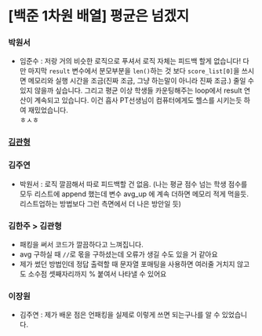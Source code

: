 # [백준 1차원 배열] 평균은 넘겠지

### 박원서
- 임준수 : 저랑 거의 비슷한 로직으로 푸셔서 로직 자체는 피드백 할게 없습니다! 다만 마지막 `result` 변수에서 분모부분을 `len()`하는 것 보다 `score_list[0]`을 쓰시면 메모리와 실행 시간을 조금(진짜 조금, 그냥 하는말이 아니라 진짜 조금.) 줄일 수 있지 않을까 싶습니다. 그리고 평균 이상 학생들 카운팅해주는 loop에서 result 연산이 계속되고 있습니다. 이건 흡사 PT선생님이 컴퓨터에게도 헬스를 시키는듯 하여 재밌었습니다.<br>ㅎㅅㅎ

### [김관형](https://github.com/SSAFY-9-S4-STUDY/SWEAB/blob/main/day3/B_4344/kimgwanhyeong/4344.py)

### 김주연 

- 박원서 : 로직 깔끔해서 따로 피드백할 건 없음. (나는 평균 점수 넘는 학생 점수를 모두 리스트에 append 했는데 변수 avg_up 에 계속 더하면 메모리 적게 먹을듯. 리스트업하는 방법보다 그런 측면에서 더 나은 방안일 듯)

### 김한주 > 김관형
- 패킹을 써서 코드가 깔끔하다고 느껴집니다.
- avg 구하실 때 `//`로 몫을 구하셨는데 오류가 생길 수도 있을 거 같아요
- 제가 썼던 방법인데 정답 출력할 때 문자열 포매팅을 사용하면 여러줄 거치지 않고도 소수점 셋째자리까지 % 붙여서 나타낼 수 있어요

### 이장원
- 김주연 : 제가 배운 점은 언패킹을 실제로 이렇게 쓰면 되는구나를 알 수 있었습니다.
